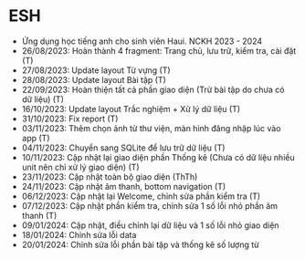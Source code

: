 # ESH
- Ứng dụng học tiếng anh cho sinh viên Haui. NCKH 2023 - 2024
- 26/08/2023: Hoàn thành 4 fragment: Trang chủ, lưu trữ, kiểm tra, cài đặt (T)
- 27/08/2023: Update layout Từ vựng (T)
- 28/08/2023: Update layout Bài tập (T)
- 22/09/2023: Hoàn thiện tất cả phần giao diện (Trừ bài tập do chưa có dữ liệu) (T)
- 16/10/2023: Update layout Trắc nghiệm + Xử lý dữ liệu (T)
- 31/10/2023: Fix report (T)
- 03/11/2023: Thêm chọn ảnh từ thư viện, màn hình đăng nhập lúc vào app (T)
- 04/11/2023: Chuyển sang SQLite để lưu trữ dữ liệu (T)
- 10/11/2023: Cập nhật lại giao diện phần Thống kê (Chưa có dữ liệu nhiều unit nên chỉ xử lý giao diện) (T)
- 23/11/2023: Cập nhật toàn bộ giao diện (ThTh)
- 24/11/2023: Cập nhật âm thanh, bottom navigation (T)
- 06/12/2023: Cập nhật lại Welcome, chỉnh sửa phần kiểm tra (T)
- 07/12/2023: Cập nhật phần kiểm tra, chỉnh sửa 1 số lỗi nhỏ phần âm thanh (T)
- 09/01/2024: Cập nhật, điều chỉnh lại dữ liệu và 1 số lỗi nhỏ giao diện
- 18/01/2024: Chỉnh sửa lỗi data
- 20/01/2024: Chỉnh sửa lỗi phần bài tập và thống kê số lượng từ